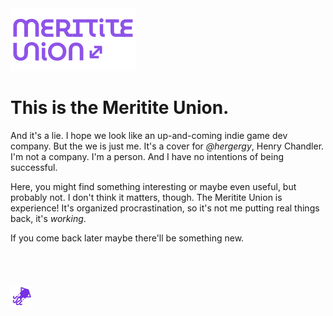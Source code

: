 <picture>
  <source media="(prefers-color-scheme: dark)" srcset="https://github.com/meritite-union/brand/blob/71a5dd9d90c2f475f4f92d25166969e4c7c78185/mu_logo_svg/Property%201%3Ddarkcolor%2C%20Property%202%3Dbunch%2C%20Property%203%3Dbig.svg">
  <source media="(prefers-color-scheme: light)" srcset="https://github.com/meritite-union/brand/blob/71a5dd9d90c2f475f4f92d25166969e4c7c78185/mu_logo_svg/Property%201%3Dlightcolor%2C%20Property%202%3Dbunch%2C%20Property%203%3Dbig.svg">
  <img alt="Meritite Union logo" src="https://github.com/meritite-union/brand/blob/71a5dd9d90c2f475f4f92d25166969e4c7c78185/mu_logo_svg/Property%201%3Ddarkcolor%2C%20Property%202%3Dbunch%2C%20Property%203%3Dbig.svg">
</picture>

# This is the Meritite Union.

And it's a lie. I hope we look like an up-and-coming indie game dev company. But the we is just me. It's a cover for *@hergergy*, Henry Chandler. I'm not a company. I'm a person. And I have no intentions of being successful.

Here, you might find something interesting or maybe even useful, but probably not. I don't think it matters, though. The Meritite Union is experience! It's organized procrastination, so it's not me putting real things back, it's *working*.

If you come back later maybe there'll be something new.
\
\
\
\
\
<img src="https://github.com/meritite-union/brand/blob/71a5dd9d90c2f475f4f92d25166969e4c7c78185/250x250.svg" width="35" height="35">
